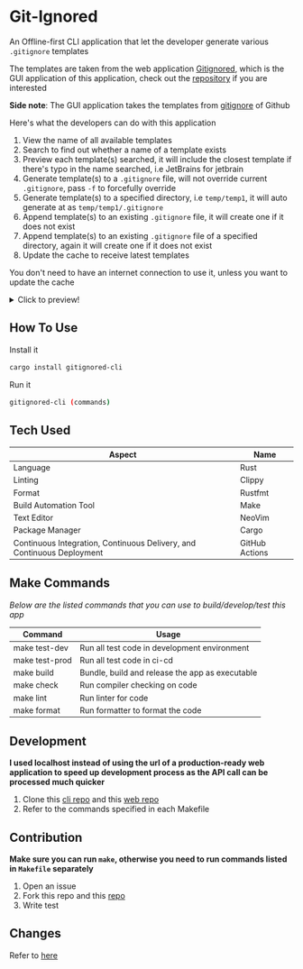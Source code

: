 # **Git-Ignored**

An Offline-first CLI application that let the developer generate various `.gitignore` templates

The templates are taken from the web application [Gitignored](https://gitignored.gtsb.io/), which is the GUI application of this application, check out the [repository](https://github.com/Gitignored-App/gitignored) if you are interested

**Side note**:
The GUI application takes the templates from [gitignore](https://github.com/github/gitignore) of Github

Here's what the developers can do with this application

1. View the name of all available templates
2. Search to find out whether a name of a template exists
3. Preview each template(s) searched, it will include the closest template if there's typo in the name searched, i.e JetBrains for jetbrain
4. Generate template(s) to a `.gitignore` file, will not override current `.gitignore`, pass `-f` to forcefully override
5. Generate template(s) to a specified directory, i.e `temp/temp1`, it will auto generate at as `temp/temp1/.gitignore`
6. Append template(s) to an existing `.gitignore` file, it will create one if it does not exist
7. Append template(s) to an existing `.gitignore` file of a specified directory, again it will create one if it does not exist
8. Update the cache to receive latest templates

You don't need to have an internet connection to use it, unless you want to update the cache

<details>
<summary>Click to preview!</summary>

#### Default or Help

![Default or Help](docs/default-or-help.png 'Default or Help')

#### Update Available

![Update Available](https://raw.githubusercontent.com/Gitignored-App/cli/main/docs/update-available.png 'Update Available')

#### Default Listing

![Default Listing](https://raw.githubusercontent.com/Gitignored-App/cli/main/docs/list-default.png 'Default Listing')

#### Listing with column number specified

![Column Listing](https://raw.githubusercontent.com/Gitignored-App/cli/main/docs/list-column.png 'Column Listing')

#### Search

![Search](https://raw.githubusercontent.com/Gitignored-App/cli/main/docs/search.png 'Search')

#### Preview

![Preview](https://raw.githubusercontent.com/Gitignored-App/cli/main/docs/preview.png 'Preview')

#### Default Generate

![Default Generate](https://raw.githubusercontent.com/Gitignored-App/cli/main/docs/generate.png 'Default Generate')
![Error Default Generate](https://raw.githubusercontent.com/Gitignored-App/cli/main/docs/error-generate.png 'Error Default Generate')

#### Force Generate

![Force Generate](https://raw.githubusercontent.com/Gitignored-App/cli/main/docs/force-generate.png 'Force Generate')

#### Generate with outdir specified

![Outdir generate](https://raw.githubusercontent.com/Gitignored-App/cli/main/docs/generate-outdir.png 'Outdir Generate')

#### Default Append

![Default Append](https://raw.githubusercontent.com/Gitignored-App/cli/main/docs/append.png 'Default Append')

#### Append with outdir specified

![Outdir Append](https://raw.githubusercontent.com/Gitignored-App/cli/main/docs/append-outdir.png 'Outdir Append')

#### Updated Cache

![Updated](https://raw.githubusercontent.com/Gitignored-App/cli/main/docs/updated.png 'Updated')

#### Updating Cache

![Updating](https://raw.githubusercontent.com/Gitignored-App/cli/main/docs/updating.png 'Updating')

#### Of course, input validation

![Input Validation](https://raw.githubusercontent.com/Gitignored-App/cli/main/docs/input-validation.png 'Input Validation')

</details>

## How To Use

Install it

```sh
cargo install gitignored-cli
```

Run it

```sh
gitignored-cli (commands)
```

## Tech Used

| Aspect                                                                 | Name           |
| ---------------------------------------------------------------------- | -------------- |
| Language                                                               | Rust           |
| Linting                                                                | Clippy         |
| Format                                                                 | Rustfmt        |
| Build Automation Tool                                                  | Make           |
| Text Editor                                                            | NeoVim         |
| Package Manager                                                        | Cargo          |
| Continuous Integration, Continuous Delivery, and Continuous Deployment | GitHub Actions |

## Make Commands

_*Below are the listed commands that you can use to build/develop/test this app*_

| Command        | Usage                                           |
| -------------- | ----------------------------------------------- |
| make test-dev  | Run all test code in development environment    |
| make test-prod | Run all test code in ci-cd                      |
| make build     | Bundle, build and release the app as executable |
| make check     | Run compiler checking on code                   |
| make lint      | Run linter for code                             |
| make format    | Run formatter to format the code                |

## Development

**I used localhost instead of using the url of a production-ready web application to speed up development process as the API call can be processed much quicker**

1. Clone this [cli repo](https://github.com/Gitignored-App/cli) and this [web repo](https://github.com/Gitignored-App/web)
2. Refer to the commands specified in each Makefile

## Contribution

**Make sure you can run `make`, otherwise you need to run commands listed in `Makefile` separately**

1. Open an issue
2. Fork this repo and this [repo](https://github.com/Gitignored-App/cli)
3. Write test

## Changes

Refer to [here](https://github.com/Gitignored-App/cli/blob/main/CHANGELOG.md)
